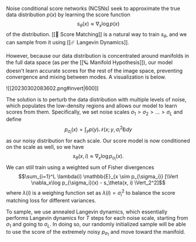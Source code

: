 Noise conditional score networks (NCSNs) seek to approximate the true data distribution $p(x)$ by learning the score function $$s_\theta(x) \approx \nabla_x \log p(x)$$ of the distribution. [[🎼 Score Matching]] is a natural way to train $s_\theta$, and we can sample from it using [[☄️ Langevin Dynamics]].

However, because our data distribution is concentrated around manifolds in the full data space (as per the [[🪐 Manifold Hypothesis]]), our model doesn't learn accurate scores for the rest of the image space, preventing convergence and mixing between modes. A visualization is below.

![[20230302083602.png#invert|600]]

The solution is to perturb the data distribution with multiple levels of noise, which populates the low-density regions and allows our model to learn scores from them. Specifically, we set noise scales $\sigma_1 > \sigma_2 > \ldots > \sigma_L$ and define $$p_{\sigma_i}(x) = \int_y p(y)\mathcal{N}(x; y, \sigma_i^2 \mathbf{I})dy$$ as our noisy distribution for each scale. Our score model is now conditioned on the scale as well, so we have $$s_\theta(x, i) \approx \nabla_x \log p_{\sigma_i}(x).$$ We can still train using a weighted sum of Fisher divergences $$\sum_{i=1}^L \lambda(i) \mathbb{E}_{x \sim p_{\sigma_i}} [\Vert \nabla_x\log p_{\sigma_i}(x) - s_\theta(x, i) \Vert_2^2]$$ where $\lambda(i)$ is a weighing function set as $\lambda(i) = \sigma_i^2$ to balance the score matching loss for different variances.

To sample, we use annealed Langevin dynamics, which essentially performs Langevin dynamics for $T$ steps for each noise scale, starting from $\sigma_1$ and going to $\sigma_L$. In doing so, our randomly initialized sample will be able to use the score of the extremely noisy $p_{\sigma_1}$ and move toward the manifold.